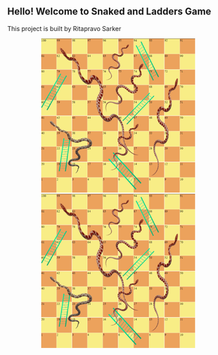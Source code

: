 ## Hello! Welcome to Snaked and Ladders Game

This project is built by Ritapravo Sarker

<!-- ![Alt text](./src/img/board7.png?raw=true "Snapshot of the game") -->

<p align="center">
  <img src="./src/img/board7.png" width="350" title="hover text">
  <img src="./src/img/board7.png" width="350" alt="accessibility text">
</p>